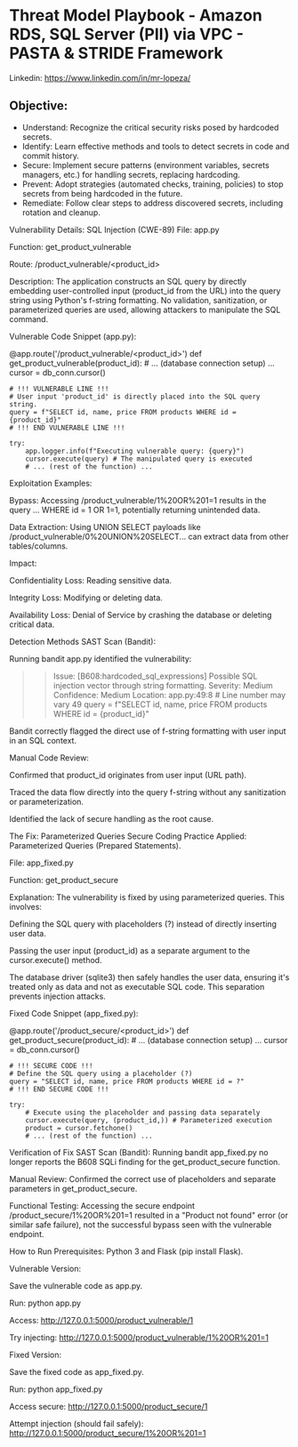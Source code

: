 # Threat Model Playbook - Amazon RDS, SQL Server (PII) via VPC - PASTA & STRIDE Framework
Linkedin: https://www.linkedin.com/in/mr-lopeza/

## Objective: 
* Understand: Recognize the critical security risks posed by hardcoded secrets.
* Identify: Learn effective methods and tools to detect secrets in code and commit history.
* Secure: Implement secure patterns (environment variables, secrets managers, etc.) for handling secrets, replacing hardcoding.
* Prevent: Adopt strategies (automated checks, training, policies) to stop secrets from being hardcoded in the future.
* Remediate: Follow clear steps to address discovered secrets, including rotation and cleanup.

Vulnerability Details: SQL Injection (CWE-89)
File: app.py

Function: get_product_vulnerable

Route: /product_vulnerable/<product_id>

Description:
The application constructs an SQL query by directly embedding user-controlled input (product_id from the URL) into the query string using Python's f-string formatting. No validation, sanitization, or parameterized queries are used, allowing attackers to manipulate the SQL command.

Vulnerable Code Snippet (app.py):

@app.route('/product_vulnerable/<product_id>')
def get_product_vulnerable(product_id):
    # ... (database connection setup) ...
    cursor = db_conn.cursor()

    # !!! VULNERABLE LINE !!!
    # User input 'product_id' is directly placed into the SQL query string.
    query = f"SELECT id, name, price FROM products WHERE id = {product_id}"
    # !!! END VULNERABLE LINE !!!

    try:
        app.logger.info(f"Executing vulnerable query: {query}")
        cursor.execute(query) # The manipulated query is executed
        # ... (rest of the function) ...

Exploitation Examples:

Bypass: Accessing /product_vulnerable/1%20OR%201=1 results in the query ... WHERE id = 1 OR 1=1, potentially returning unintended data.

Data Extraction: Using UNION SELECT payloads like /product_vulnerable/0%20UNION%20SELECT... can extract data from other tables/columns.

Impact:

Confidentiality Loss: Reading sensitive data.

Integrity Loss: Modifying or deleting data.

Availability Loss: Denial of Service by crashing the database or deleting critical data.

Detection Methods
SAST Scan (Bandit):

Running bandit app.py identified the vulnerability:

>> Issue: [B608:hardcoded_sql_expressions] Possible SQL injection vector through string formatting.
   Severity: Medium   Confidence: Medium
   Location: app.py:49:8 # Line number may vary
   49         query = f"SELECT id, name, price FROM products WHERE id = {product_id}"

Bandit correctly flagged the direct use of f-string formatting with user input in an SQL context.

Manual Code Review:

Confirmed that product_id originates from user input (URL path).

Traced the data flow directly into the query f-string without any sanitization or parameterization.

Identified the lack of secure handling as the root cause.

The Fix: Parameterized Queries
Secure Coding Practice Applied: Parameterized Queries (Prepared Statements).

File: app_fixed.py

Function: get_product_secure

Explanation:
The vulnerability is fixed by using parameterized queries. This involves:

Defining the SQL query with placeholders (?) instead of directly inserting user data.

Passing the user input (product_id) as a separate argument to the cursor.execute() method.

The database driver (sqlite3) then safely handles the user data, ensuring it's treated only as data and not as executable SQL code. This separation prevents injection attacks.

Fixed Code Snippet (app_fixed.py):

@app.route('/product_secure/<product_id>')
def get_product_secure(product_id):
    # ... (database connection setup) ...
    cursor = db_conn.cursor()

    # !!! SECURE CODE !!!
    # Define the SQL query using a placeholder (?)
    query = "SELECT id, name, price FROM products WHERE id = ?"
    # !!! END SECURE CODE !!!

    try:
        # Execute using the placeholder and passing data separately
        cursor.execute(query, (product_id,)) # Parameterized execution
        product = cursor.fetchone()
        # ... (rest of the function) ...

Verification of Fix
SAST Scan (Bandit): Running bandit app_fixed.py no longer reports the B608 SQLi finding for the get_product_secure function.

Manual Review: Confirmed the correct use of placeholders and separate parameters in get_product_secure.

Functional Testing: Accessing the secure endpoint /product_secure/1%20OR%201=1 resulted in a "Product not found" error (or similar safe failure), not the successful bypass seen with the vulnerable endpoint.

How to Run
Prerequisites: Python 3 and Flask (pip install Flask).

Vulnerable Version:

Save the vulnerable code as app.py.

Run: python app.py

Access: http://127.0.0.1:5000/product_vulnerable/1

Try injecting: http://127.0.0.1:5000/product_vulnerable/1%20OR%201=1

Fixed Version:

Save the fixed code as app_fixed.py.

Run: python app_fixed.py

Access secure: http://127.0.0.1:5000/product_secure/1

Attempt injection (should fail safely): http://127.0.0.1:5000/product_secure/1%20OR%201=1
